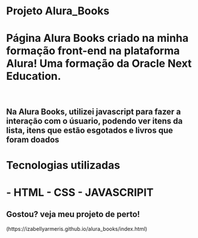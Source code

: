 # Projeto Alura_Books

<h1> Página Alura Books criado na minha formação front-end na plataforma Alura! Uma formação da Oracle Next Education. </h1> <br>
<h2> Na Alura Books, utilizei javascript para fazer a interação com o úsuario, podendo ver itens da lista, itens que estão esgotados e livros que foram doados</h2>

# Tecnologias utilizadas

<h1>
 - HTML 
 - CSS 
 - JAVASCRIPIT

</h1>

<h2> Gostou? veja meu projeto de perto! </h2>
(https://izabellyarmeris.github.io/alura_books/index.html)
